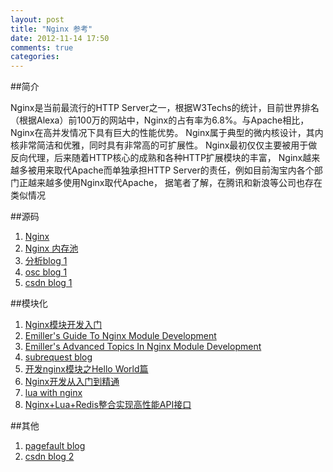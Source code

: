 ```yaml
---
layout: post
title: "Nginx 参考"
date: 2012-11-14 17:50
comments: true
categories: 
---
```


##简介

Nginx是当前最流行的HTTP Server之一，根据W3Techs的统计，目前世界排名
（根据Alexa）前100万的网站中，Nginx的占有率为6.8%。与Apache相比，
Nginx在高并发情况下具有巨大的性能优势。
Nginx属于典型的微内核设计，其内核非常简洁和优雅，同时具有非常高的可扩展性。
Nginx最初仅仅主要被用于做反向代理，后来随着HTTP核心的成熟和各种HTTP扩展模块的丰富，
Nginx越来越多被用来取代Apache而单独承担HTTP Server的责任，例如目前淘宝内各个部门正越来越多使用Nginx取代Apache，
据笔者了解，在腾讯和新浪等公司也存在类似情况

##源码

1. [Nginx](www.nginx.org)
2. [Nginx 内存池](http://www.alidata.org/archives/1390)
3. [分析blog 1](http://blog.csdn.net/kenbinzhang/article/category/603177)
4. [osc blog 1](http://my.oschina.net/fqing/blog?catalog=232290)
5. [csdn blog 1](http://blog.csdn.net/dingyujie)

##模块化

1. [Nginx模块开发入门](http://www.codinglabs.org/html/intro-of-nginx-module-development.html)
2. [Emiller's Guide To Nginx Module Development](http://www.evanmiller.org/nginx-modules-guide.html)
3. [Emiller's Advanced Topics In Nginx Module Development](http://www.evanmiller.org/nginx-modules-guide-advanced.html)
4. [subrequest blog ](http://blog.chinaunix.net/uid-17271162-id-3061033.html)
5. [开发nginx模块之Hello World篇](http://www.162cm.com/p/ngx_ext.html)
6. [Nginx开发从入门到精通](http://tengine.taobao.org/book/index.html)
7. [lua with nginx](http://huoding.com/2012/08/31/156)
8. [Nginx+Lua+Redis整合实现高性能API接口](http://blog.latermoon.com/?p=729)

##其他

1. [pagefault blog](http://www.pagefault.info)
2. [csdn blog 2](http://simohayha.iteye.com/)
